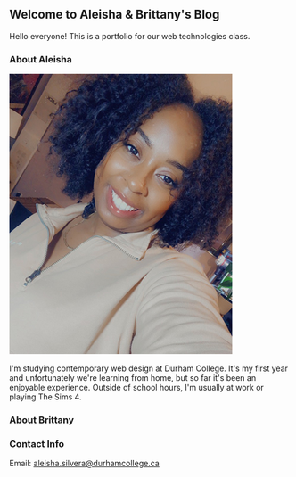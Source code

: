 ## Welcome to Aleisha & Brittany's Blog

Hello everyone! This is a portfolio for our web technologies class.


### About Aleisha

![Selfie!](images/aportfolio.jpg)


I'm studying contemporary web design at Durham College. It's my first year and unfortunately we're learning from home, but so far it's been an enjoyable experience. Outside of school hours, I'm usually at work or playing The Sims 4.



### About Brittany





### Contact Info

Email: [aleisha.silvera@durhamcollege.ca](mailto:aleisha.silvera@durhamcollege.ca)

